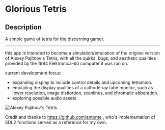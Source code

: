 # Glorious Tetris

## Description
A simple game of tetris for the discerning gamer.

____________________________

this app is intended to become a simulation/emulation of the original version of Alexey Pajitnov's
Tetris, with all the quirks, bugs, and aesthetic qualities provided by the 1984 Elektronica-60 computer it was run on.

current development focus: 
  - expanding display to include control details and upcoming tetromino.
  - emulating the display qualities of a cathode ray tube monitor, such as lower resolution, image distiortion, scanlines, and chromatic abberation.
  - exploring possible audio assets.

![Alexey Pajitnov's Tetris](https://upload.wikimedia.org/wikipedia/en/7/7c/Tetris-VeryFirstVersion.png)

Credit and thanks to <https://github.com/antonte> , who's implementation of SDL2 functions served as a reference for my own. 
